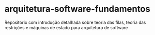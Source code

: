 # arquitetura-software-fundamentos
Repositório com introdução detalhada sobre teoria das filas, teoria das restrições e máquinas de estado para arquitetura de software
